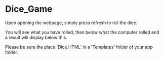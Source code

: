 # Dice_Game

Upon opening the webpage, simply press refresh to roll the dice.

You will see what you have rolled, then below what the computer rolled and a result will display below this.

Please be sure the place 'Dice.HTML' in a 'Templates' folder of your app folder.
